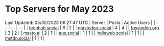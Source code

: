 # Top Servers for May 2023
Last Updated: 05/05/2023 06:27:47 UTC
| Server | Posts | Active Users |
| -- | -- | -- |
| [techhub.social](https://techhub.social/tags/PowerShell) | 6 | 2 |
| [mastodon.social](https://mastodon.social/tags/PowerShell) | 4 | 4 |
| [fosstodon.org](https://fosstodon.org/tags/PowerShell) | 3 | 2 |
| [masto.ai](https://masto.ai/tags/PowerShell) | 2 | 1 |
| [aus.social](https://aus.social/tags/PowerShell) | 1 | 1 |
| [indieweb.social](https://indieweb.social/tags/PowerShell) | 1 | 1 |
| [mstdn.social](https://mstdn.social/tags/PowerShell) | 1 | 1 |
